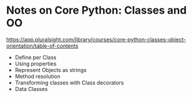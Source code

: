 # Notes on Core Python: Classes and OO

https://app.pluralsight.com/library/courses/core-python-classes-object-orientation/table-of-contents

* Define per Class
* Using properties
* Represent Objects as strings
* Method resolution
* Transforming classes with Class decorators
* Data Classes